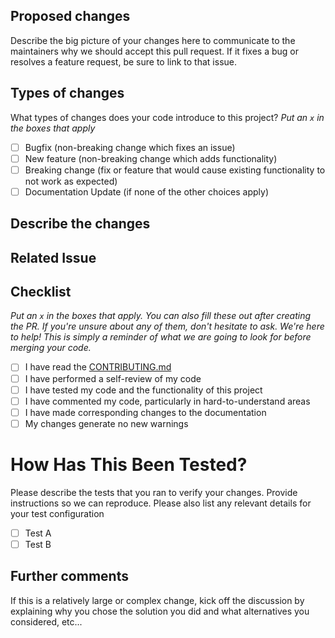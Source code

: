 ## Proposed changes

Describe the big picture of your changes here to communicate to the maintainers why we should accept this pull request. If it fixes a bug or resolves a feature request, be sure to link to that issue.

## Types of changes

What types of changes does your code introduce to this project?
_Put an `x` in the boxes that apply_

- [ ] Bugfix (non-breaking change which fixes an issue)
- [ ] New feature (non-breaking change which adds functionality)
- [ ] Breaking change (fix or feature that would cause existing functionality to not work as expected)
- [ ] Documentation Update (if none of the other choices apply)

## Describe the changes
<!--- Describe your changes in detail -->

## Related Issue
<!--- Please add a link to the issue here if one exist -->

## Checklist

_Put an `x` in the boxes that apply. You can also fill these out after creating the PR. If you're unsure about any of them, don't hesitate to ask. We're here to help! This is simply a reminder of what we are going to look for before merging your code._

- [ ] I have read the [CONTRIBUTING.md](CONTRIBUTING.md)
- [ ] I have performed a self-review of my code
- [ ] I have tested my code and the functionality of this project
- [ ] I have commented my code, particularly in hard-to-understand areas
- [ ] I have made corresponding changes to the documentation
- [ ] My changes generate no new warnings

# How Has This Been Tested?

Please describe the tests that you ran to verify your changes. Provide instructions so we can reproduce. Please also list any relevant details for your test configuration

- [ ] Test A
- [ ] Test B

## Further comments

If this is a relatively large or complex change, kick off the discussion by explaining why you chose the solution you did and what alternatives you considered, etc...
